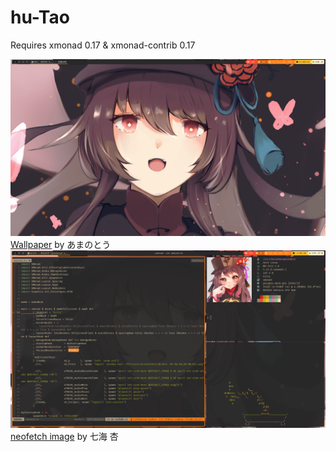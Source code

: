 hu-Tao
========

Requires xmonad 0.17 & xmonad-contrib 0.17

![Screenshot](Screenshots/2.png)
[Wallpaper](https://www.pixiv.net/en/artworks/91124215) by あまのとう
![Screenshot](Screenshots/1.png)
[neofetch image](https://www.pixiv.net/en/artworks/95046677) by 七海 杏
